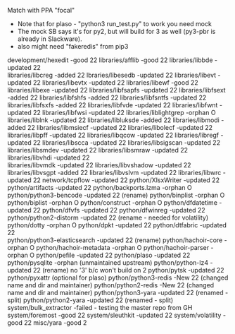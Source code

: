 Match with PPA "focal"
-  Note that for plaso - "python3 run_test.py" to work you need mock 
-  The mock SB says it's for py2, but will build for 3 as well (py3-pbr is already
   in Slackware).
-  also might need "fakeredis" from pip3

development/hexedit              -good        22
libraries/afflib                 -good        22
libraries/libbde                 -updated     22          
libraries/libcreg                -added       22
lbraries/libesedb                -updated     22
libraries/libevt                 -updated     22 
libraries/libevtx                -updated     22
libraries/libewf                 -good        22 
libraries/libexe                 -updated     22
libraries/libfsapfs              -updated     22
libraries/libfsext               -added       22
libraries/libfshfs               -added       22
libraries/libfsntfs              -updated     22
libraries/libfsxfs               -added       22
libraries/libfvde                -updated     22
libraries/libfwnt                -updated     22
libraries/libfwsi                -updated     22
libraries/liblightgrep           -orphan      O
libraries/liblnk                 -updated     22
libraries/libluksde              -added       22
libraries/libmodi                -added       22
libraries/libmsiecf              -updated     22
libraries/libolecf               -updated     22
libraries/libpff                 -updated     22
libraries/libqcow                -updated     22
libraries/libregf                -updated     22
libraries/libscca                -updated     22
libraries/libsigscan             -updated     22
libraries/libsmdev               -updated     22
libraries/libsmraw               -updated     22
libraries/libvhdi                -updated     22  
libraries/libvmdk                -updated     22
libraries/libvshadow             -updated     22
libraries/libvsgpt               -added       22
libraries/libvslvm               -updated     22
libraries/libwrc                 -updated     22
network/tcpflow                  -updated     22
python/XlsxWriter                -updated     22 
python/artifacts                 -updated     22
python/backports.lzma            -orphan      O
python/python3-bencode           -updated     22 (rename)
python/binplist                  -orphan      O
python/biplist                   -orphan      O
python/construct                 -orphan      O
python/dfdatetime                -updated     22
python/dfvfs                     -updated     22
python/dfwinreg                  -updated     22
python/python2-distorm           -updated     22 (rename - needed for volatility)
python/dotty                     -orphan      O
python/dpkt                      -updated     22
python/dtfabric                  -updated     22  
python/python3-elasticsearch     -updated     22 (rename)
python/hachoir-core              -orphan      O
python/hachoir-metadata          -orphan      O
python/hachoir-parser            -orphan      O
python/pefile                    -updated     22
python/plaso                     -updated     22
python/pysqlite                  -orphan      (unmaintained upstream)
python/python-lz4                -updated     22 (rename) no '3' b/c won't build on 2
python/pytsk                     -updated     22
python/pyxattr                   (optional for plaso)
python/python3-redis             -New         22 (changed name and dir and maintainer)
python/python2-redis             -New         22 (changed name and dir and maintainer)
python/python3-yara              -updated     22 (renamed - split)
python/python2-yara              -updated     22 (renamed - split)
system/bulk_extractor            -failed - testing the master repo from GH
system/foremost                  -good        22
system/sleuthkit                 -updated     22
system/volatility                -good        22
misc/yara                        -good        2

